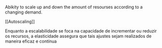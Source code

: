 Abikity to scale up and down the amount of resourses according to a changing demand.

[[Autoscaling]] 

Enquanto a escalabilidade se foca na capacidade de incrementar ou reduzir os recursos, a elasticidade assegura que tais ajustes sejam realizados de maneira eficaz e contínua